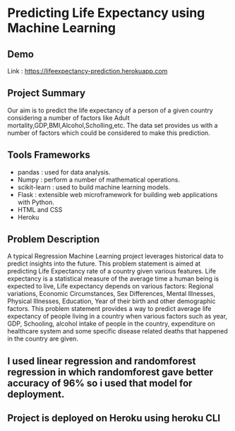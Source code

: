# Predicting Life Expectancy using Machine Learning 
## Demo
Link : https://lifeexpectancy-prediction.herokuapp.com

## Project Summary
Our aim is to predict the life expectancy of a person of a given country considering a number of factors like Adult mortality,GDP,BMI,Alcohol,Scholling,etc. The data set provides us with a number of factors which could be considered to make this prediction.

## Tools Frameworks
* pandas : used for data analysis.
* Numpy : perform a number of mathematical operations.
* scikit-learn : used to build machine learning models.
* Flask : extensible web microframework for building web applications with Python.
* HTML and CSS
* Heroku

## Problem Description
A typical Regression Machine Learning project leverages historical data to predict insights into the future. This problem statement is aimed at predicting Life Expectancy rate of a country given various features. Life expectancy is a statistical measure of the average time a human being is expected to live, Life expectancy depends on various factors: Regional variations, Economic Circumstances, Sex Differences, Mental Illnesses, Physical Illnesses, Education, Year of their birth and other demographic factors. This problem statement provides a way to predict average life expectancy of people living in a country when various factors such as year, GDP, Schooling, alcohol intake of people in the country, expenditure on healthcare system and some specific disease related deaths that happened in the country are given. 
## I used linear regression and randomforest regression in which randomforest gave better accuracy of 96% so i used that model for deployment. 

## Project is deployed on Heroku using heroku CLI

